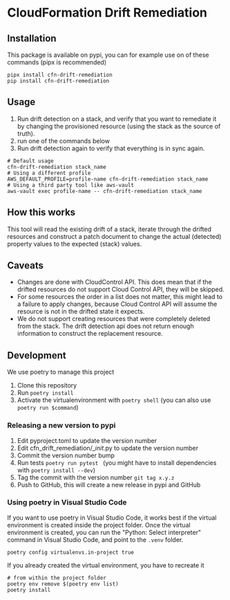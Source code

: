 # CloudFormation Drift Remediation

## Installation
This package is available on pypi, you can for example use on of these commands (pipx is recommended)
```shell
pipx install cfn-drift-remediation
pip install cfn-drift-remediation
```

## Usage
1. Run drift detection on a stack, and verify that you want to remediate it by changing the provisioned resource (using the stack as the source of truth).
2. run one of the commands below
3. Run drift detection again to verify that everything is in sync again.

```shell
# Default usage
cfn-drift-remediation stack_name
# Using a different profile
AWS_DEFAULT_PROFILE=profile-name cfn-drift-remediation stack_name
# Using a third party tool like aws-vault
aws-vault exec profile-name -- cfn-drift-remediation stack_name
```

## How this works
This tool will read the existing drift of a stack, iterate through the drifted resources and construct a patch document to change the actual (detected) property values to the expected (stack) values.

## Caveats
- Changes are done with CloudControl API. This does mean that if the drifted resources do not support Cloud Control API, they will be skipped.
- For some resources the order in a list does not matter, this might lead to a failure to apply changes, because Cloud Control API will assume the resource is not in the drifted state it expects.
- We do not support creating resources that were completely deleted from the stack. The drift detection api does not return enough information to construct the replacement resource.

## Development
We use poetry to manage this project

1. Clone this repository
2. Run `poetry install`
3. Activate the virtualenvironment with `poetry shell` (you can also use `poetry run $command`)

### Releasing a new version to pypi
1. Edit pyproject.toml to update the version number
2. Edit cfn_drift_remediation/__init_.py to update the version number
3. Commit the version number bump
4. Run tests `poetry run pytest ` (you might have to install dependencies with `poetry install --dev`)
5. Tag the commit with the version number `git tag x.y.z`
6. Push to GitHub, this will create a new release in pypi and GitHub


### Using poetry in Visual Studio Code
If you want to use poetry in Visual Studio Code, it works best if the virtual environment is created inside the project folder. Once the virtual environment is created, you can run the "Python: Select interpreter" command in Visual Studio Code, and point to the `.venv` folder.


```shell
poetry config virtualenvs.in-project true
```
If you already created the virtual environment, you have to recreate it
```shell
# from within the project folder
poetry env remove $(poetry env list)
poetry install
```
